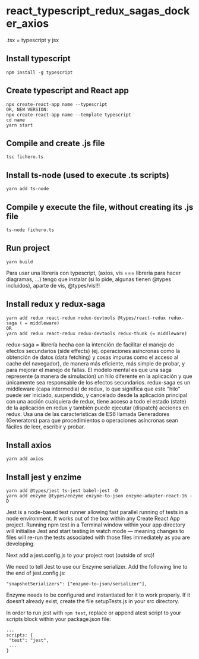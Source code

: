 # react_typescript_redux_sagas_docker_axios

.tsx = typescript y jsx

## Install typescript
```
npm install -g typescript
```

## Create typescript and React app
```
npx create-react-app name --typescript 
OR, NEW VERSION:
npx create-react-app name --template typescript
cd name
yarn start
```

## Compile and create .js file
```
tsc fichero.ts
```

## Install ts-node (used to execute .ts scripts)
```
yarn add ts-node
```

## Compile y execute the file, without creating its .js file
```
ts-node fichero.ts
```

## Run project 
```
yarn build
```

Para usar una librería con typescript, (axios, vis === libreria para hacer diagramas, ...) tengo que instalar (si lo pide, algunas tienen @types incluidos), aparte de vis, @types/vis!!!

## Install redux y redux-saga
```
yarn add redux react-redux redux-devtools @types/react-redux redux-saga ( = middleware)
OR
yarn add redux react-redux redux-devtools redux-thunk (= middleware)
```

redux-saga = librería hecha con la intención de facilitar el manejo de efectos secundarios (side effects) (ej. operaciones asíncronas como la obtención de datos (data fetching) y cosas impuras como el acceso al cache del navegador), de manera más eficiente, más simple de probar, y para mejorar el manejo de fallas.
El modelo mental es que una saga represente (a manera de simulación) un hilo diferente en la aplicación y que únicamente sea responsable de los efectos secundarios. redux-saga es un middleware (capa intermedia) de redux, lo que significa que este "hilo" puede ser iniciado, suspendido, y cancelado desde la aplicación principal con una acción cualquiera de redux, tiene acceso a todo el estado (state) de la aplicación en redux y también puede ejecutar (dispatch) acciones en redux.
Usa una de las caracteristicas de ES6 llamada Generadores (Generators) para que procedimientos o operaciones asíncronas sean fáciles de leer, escribir y probar.

## Install axios
```
yarn add axios
```

## Install jest y enzime
```
yarn add @types/jest ts-jest babel-jest -D
yarn add enzyme @types/enzyme enzyme-to-json enzyme-adapter-react-16 -D
```

Jest is a node-based test runner allowing fast parallel running of tests in a node environment. It works out of the box within any Create React App project. Running npm test in a Terminal window within your app directory will initialise Jest and start testing in watch mode — meaning changes to files will re-run the tests associated with those files immediately as you are developing.

Next add a jest.config.js to your project root (outside of src)!

We need to tell Jest to use our Enzyme serializer. Add the following line to the end of jest.config.js:
```
"snapshotSerializers": ["enzyme-to-json/serializer"],
```

Enzyme needs to be configured and instantiated for it to work properly. If it doesn’t already exist, create the file setupTests.js in your src directory.

In order to run jest with ```npm test```, replace or append atest script to your scripts block within your package.json file:
```
...
scripts: {
 "test": "jest",
 ...
}
```
